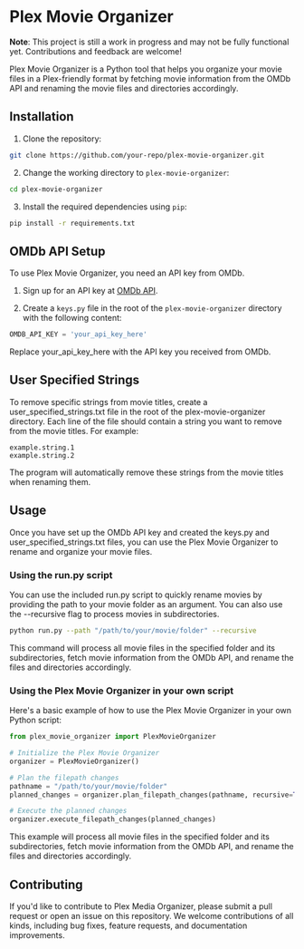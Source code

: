 # Plex Movie Organizer

**Note**: This project is still a work in progress and may not be fully
functional yet. Contributions and feedback are welcome!

Plex Movie Organizer is a Python tool that helps you organize your movie files
in a Plex-friendly format by fetching movie information from the OMDb API and
renaming the movie files and directories accordingly.

## Installation

1. Clone the repository:

```bash
git clone https://github.com/your-repo/plex-movie-organizer.git
```

2. Change the working directory to `plex-movie-organizer`:

```bash
cd plex-movie-organizer
```

3. Install the required dependencies using `pip`:

```bash
pip install -r requirements.txt
```

## OMDb API Setup

To use Plex Movie Organizer, you need an API key from OMDb.

1. Sign up for an API key at [OMDb API](https://www.omdbapi.com/apikey.aspx).

2. Create a `keys.py` file in the root of the `plex-movie-organizer` directory
   with the following content:

```python
OMDB_API_KEY = 'your_api_key_here'
```

Replace your_api_key_here with the API key you received from OMDb.

## User Specified Strings

To remove specific strings from movie titles, create a
user_specified_strings.txt file in the root of the plex-movie-organizer
directory. Each line of the file should contain a string you want to remove
from the movie titles. For example:

```
example.string.1
example.string.2
```

The program will automatically remove these strings from the movie titles when
renaming them.

## Usage

Once you have set up the OMDb API key and created the keys.py and
user_specified_strings.txt files, you can use the Plex Movie Organizer to rename
and organize your movie files.

### Using the run.py script

You can use the included run.py script to quickly rename movies by providing the
path to your movie folder as an argument. You can also use the --recursive flag
to process movies in subdirectories.

```bash
python run.py --path "/path/to/your/movie/folder" --recursive
```

This command will process all movie files in the specified folder and its
subdirectories, fetch movie information from the OMDb API, and rename the files
and directories accordingly.

### Using the Plex Movie Organizer in your own script

Here's a basic example of how to use the Plex Movie Organizer in your own Python
script:

```python
from plex_movie_organizer import PlexMovieOrganizer

# Initialize the Plex Movie Organizer
organizer = PlexMovieOrganizer()

# Plan the filepath changes
pathname = "/path/to/your/movie/folder"
planned_changes = organizer.plan_filepath_changes(pathname, recursive=True)

# Execute the planned changes
organizer.execute_filepath_changes(planned_changes)
```

This example will process all movie files in the specified folder and its
subdirectories, fetch movie information from the OMDb API, and rename the files
and directories accordingly.

## Contributing

If you'd like to contribute to Plex Media Organizer, please submit a pull
request or open an issue on this repository. We welcome contributions of all
kinds, including bug fixes, feature requests, and documentation improvements.
